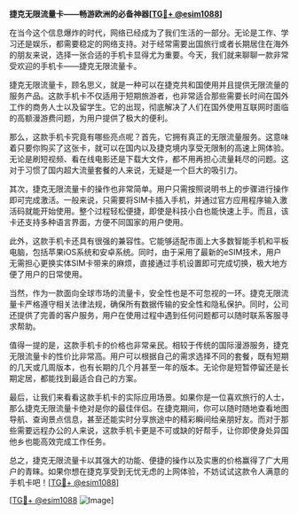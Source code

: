 **捷克无限流量卡——畅游欧洲的必备神器[[TG💪+ @esim1088](https://t.me/s/esim1088)]**

在当今这个信息爆炸的时代，网络已经成为了我们生活的一部分。无论是工作、学习还是娱乐，都需要稳定的网络支持。对于经常需要出国旅行或者长期居住在海外的朋友来说，选择一张合适的手机卡显得尤为重要。今天，我们就来聊聊一款非常受欢迎的手机卡——捷克无限流量卡。

捷克无限流量卡，顾名思义，就是一种可以在捷克共和国使用并且提供无限流量的服务产品。这款手机卡不仅适用于短期旅游者，也非常适合那些需要长时间在国外工作的商务人士以及留学生。它的出现，彻底解决了人们在国外使用互联网时面临的高额漫游费问题，为用户提供了极大的便利。

那么，这款手机卡究竟有哪些亮点呢？首先，它拥有真正的无限流量服务。这意味着只要你购买了这张卡，就可以在国内以及捷克境内享受无限制的高速上网体验。无论是刷短视频、看在线电影还是下载大文件，都不用再担心流量耗尽的问题。这对于习惯了国内超大流量套餐的人来说，无疑是一个巨大的吸引力。

其次，捷克无限流量卡的操作也非常简单。用户只需按照说明书上的步骤进行操作即可完成激活。一般来说，只需要将SIM卡插入手机，并通过官方应用程序输入激活码就能开始使用。整个过程轻松便捷，即使是科技小白也能快速上手。而且，该卡还支持多种语言界面，方便不同国家的用户使用。

此外，这款手机卡还具有很强的兼容性。它能够适配市面上大多数智能手机和平板电脑，包括苹果iOS系统和安卓系统。同时，由于采用了最新的eSIM技术，用户无需担心更换实体SIM卡带来的麻烦，直接通过手机设置即可完成切换，极大地方便了用户的日常使用。

当然，作为一款面向全球市场的流量卡，安全性也是不可忽视的一环。捷克无限流量卡严格遵守相关法律法规，确保所有数据传输的安全性和隐私保护。同时，公司还提供了完善的客户服务，用户在使用过程中遇到任何问题都可以随时联系客服寻求帮助。

值得一提的是，这款手机卡的价格也非常亲民。相较于传统的国际漫游服务，捷克无限流量卡的性价比非常高。用户可以根据自己的需求选择不同的套餐，既有短期的几天或几周版本，也有长期的几个月甚至一年的版本。无论你是短暂停留还是长期定居，都能找到最适合自己的方案。

最后，让我们来看看这款手机卡的实际应用场景。如果你是一位喜欢旅行的人士，那么捷克无限流量卡绝对是你的最佳伴侣。在捷克期间，你可以随时随地查看地图导航、查询景点信息，甚至还能实时分享旅途中的精彩瞬间给亲朋好友。而对于那些需要远程办公的人来说，这款手机卡更是不可或缺的好帮手，让你即使身处异国他乡也能高效完成工作任务。

总之，捷克无限流量卡以其强大的功能、便捷的操作以及实惠的价格赢得了广大用户的青睐。如果你想在捷克享受到无忧无虑的上网体验，不妨试试这款令人满意的手机卡吧！[[TG💪+ @esim1088](https://t.me/s/esim1088)]

[[TG💪+ @esim1088](https://t.me/s/esim1088) ![Image](https://i.postimg.cc/4NQfJmqS/Snipaste-2025-05-13-00-14-12.png)]